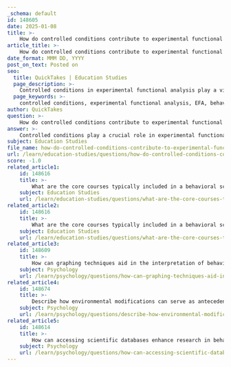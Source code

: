 ```yaml
---
_schema: default
id: 148605
date: 2025-01-08
title: >-
    How do controlled conditions contribute to experimental functional analysis?
article_title: >-
    How do controlled conditions contribute to experimental functional analysis?
date_format: MMM DD, YYYY
post_on_text: Posted on
seo:
  title: QuickTakes | Education Studies
  page_description: >-
    Controlled conditions in experimental functional analysis play a vital role in isolating variables, testing hypotheses, and ensuring reliable behavioral assessments, facilitating effective interventions while addressing ethical considerations.
  page_keywords: >-
    controlled conditions, experimental functional analysis, EFA, behavior analysis, isolation of variables, hypothesis testing, internal validity, external validity, behavior intervention, ethical considerations
author: QuickTakes
question: >-
    How do controlled conditions contribute to experimental functional analysis?
answer: >-
    Controlled conditions play a crucial role in experimental functional analysis (EFA) by providing a systematic and objective framework for assessing the functions of behavior. Here are several key contributions of controlled conditions to EFA:\n\n1. **Isolation of Variables**: Controlled conditions allow researchers to isolate specific antecedents and consequences that may influence behavior. By systematically manipulating these variables while keeping others constant, researchers can determine the causal relationships between environmental factors and behavioral responses. This is essential for identifying the function of a behavior, whether it is attention-seeking, escape, access to tangibles, or self-stimulation.\n\n2. **Comparison with Control Conditions**: In EFA, a control condition is typically included, which is theoretically devoid of the relevant antecedents and consequences. This allows for a baseline comparison to assess the rate of behavior under different conditions. For instance, behaviors are often compared in experimental conditions (where specific antecedents and consequences are present) against a control condition (such as a play condition) where these factors are absent. This comparison helps to validate findings and ensures that observed behaviors are indeed a result of the manipulated variables.\n\n3. **Precision and Rigor**: EFA is considered one of the most precise methods of behavioral assessment due to its controlled nature. By maintaining consistent conditions, researchers can reduce biases and subjective interpretations, leading to more reliable and reproducible results. This precision is vital for developing effective behavior intervention plans tailored to the individual's needs.\n\n4. **Testing Hypotheses**: Controlled conditions facilitate the testing of specific hypotheses regarding behavior. By systematically exposing participants to different conditions, behavior analysts can observe how changes in antecedents and consequences affect behavior, thereby confirming or refuting their hypotheses about the function of the behavior.\n\n5. **Ethical Considerations**: Conducting EFA in controlled conditions also allows for ethical considerations to be addressed. By carefully designing the assessment to minimize potential harm and discomfort to participants, behavior analysts can ensure that the assessment process is both effective and ethical.\n\n6. **Generalizability and External Validity**: While controlled conditions enhance internal validity by providing a clear understanding of causal relationships, they may limit external validity. Researchers must be cautious in generalizing findings from controlled settings to real-world contexts, as the highly controlled nature of the experiment may not fully capture the complexities of everyday environments.\n\nIn summary, controlled conditions are fundamental to experimental functional analysis as they enable precise measurement of behavior, facilitate hypothesis testing, and contribute to the development of effective interventions. However, researchers must also consider the balance between internal and external validity when interpreting their findings.
subject: Education Studies
file_name: how-do-controlled-conditions-contribute-to-experimental-functional-analysis.md
url: /learn/education-studies/questions/how-do-controlled-conditions-contribute-to-experimental-functional-analysis
score: -1.0
related_article1:
    id: 148616
    title: >-
        What are the core courses typically included in a behavioral science program curriculum?
    subject: Education Studies
    url: /learn/education-studies/questions/what-are-the-core-courses-typically-included-in-a-behavioral-science-program-curriculum
related_article2:
    id: 148616
    title: >-
        What are the core courses typically included in a behavioral science program curriculum?
    subject: Education Studies
    url: /learn/education-studies/questions/what-are-the-core-courses-typically-included-in-a-behavioral-science-program-curriculum
related_article3:
    id: 148609
    title: >-
        How can graphing techniques aid in the interpretation of behavioral data?
    subject: Psychology
    url: /learn/psychology/questions/how-can-graphing-techniques-aid-in-the-interpretation-of-behavioral-data
related_article4:
    id: 148674
    title: >-
        Describe how environmental modifications can serve as antecedent interventions in behavior modification.
    subject: Psychology
    url: /learn/psychology/questions/describe-how-environmental-modifications-can-serve-as-antecedent-interventions-in-behavior-modification
related_article5:
    id: 148614
    title: >-
        How can accessing scientific databases enhance research in behavioral science?
    subject: Psychology
    url: /learn/psychology/questions/how-can-accessing-scientific-databases-enhance-research-in-behavioral-science
---
```


&nbsp;